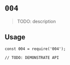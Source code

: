 # `004`

> TODO: description

## Usage

```
const 004 = require('004');

// TODO: DEMONSTRATE API
```
